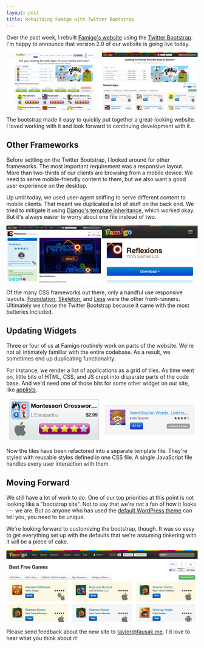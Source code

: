 ```yaml
---
layout: post
title: Rebuilding Famigo with Twitter Bootstrap
---
```


Over the past week, I rebuilt [Famigo's website][1] using the
[Twitter Bootstrap][2]. I'm happy to announce that version 2.0 of
our website is going live today.

[![Famigo][3]][1]

The bootstrap made it easy to quickly put together a great-looking
website. I loved working with it and look forward to continuing
development with it.

## Other Frameworks

Before settling on the Twitter Bootstrap, I looked around for other
frameworks. The most important requirement was a responsive layout.
More than two-thirds of our clients are browsing from a mobile
device. We need to serve mobile-friendly content to them, but we
also want a good user experience on the desktop.

Up until today, we used user-agent sniffing to serve different
content to mobile clients. That meant we duplicated a lot of stuff
on the back end. We tried to mitigate it using [Django's template
inheritance][4], which worked okay. But it's always easier to worry
about one file instead of two.

[![Reflexions][5]][14]

Of the many CSS frameworks out there, only a handful use responsive
layouts. [Foundation][6], [Skeleton][7], and [Less][8] were the
other front-runners. Ultimately we chose the Twitter Bootstrap
because it came with the most batteries included.

## Updating Widgets

Three or four of us at Famigo routinely work on parts of the website.
We're not all intimately familiar with the entire codebase. As a
result, we sometimes end up duplicating functionality.

For instance, we render a list of applications as a grid of tiles.
As time went on, little bits of HTML, CSS, and JS crept into disparate
parts of the code base. And we'd need one of those bits for some
other widget on our site, like [applists][9].

![Comparison of app tiles][10]

Now the tiles have been refactored into a separate template file.
They're styled with reusable styles defined in one CSS file. A
single JavaScript file handles every user interaction with them.

## Moving Forward

We still have a lot of work to do. One of our top priorities at
this point is not looking like a "bootstrap site". Not to say that
we're not a fan of how it looks --- we are. But as anyone who has
used the [default WordPress theme][11] can tell you, you need to
be unique.

We're looking forward to customizing the bootstrap, though. It was
so easy to get everything set up with the defaults that we're
assuming tinkering with it will be a piece of cake.

[![Best Free Games][12]][15]

Please send feedback about the new site to [taylor@fausak.me][13].
I'd love to hear what you think about it!

[1]: http://www.famigo.com
[2]: http://twitter.github.com/bootstrap/
[3]: /static/images/2012-02-08-famigo-bootstrap-comparison.png
[4]: https://docs.djangoproject.com/en/1.3/topics/templates/#template-inheritance
[5]: /static/images/2012-02-08-famigo-bootstrap-responsive.png
[6]: http://foundation.zurb.com
[7]: http://www.getskeleton.com
[8]: http://lessframework.com
[9]: /2011/11/02/applists-playlists-for-your-apps/
[10]: /static/images/2012-02-08-famigo-app-tile-comparison.png
[11]: http://wordpress.org/extend/themes/default
[12]: /static/images/2012-02-08-famigo-best-free-games.png
[13]: mailto:taylor@fausak.me
[14]: http://www.famigo.com/app/reflexions/
[15]: http://www.famigo.com/best-free-games/
